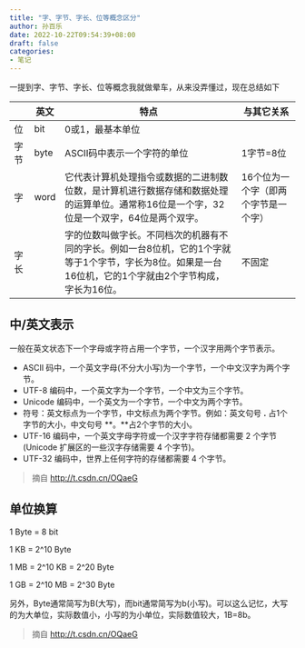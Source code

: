 ```yaml
---
title: "字、字节、字长、位等概念区分"
author: 孙百乐
date: 2022-10-22T09:54:39+08:00
draft: false
categories: 
- 笔记
---
```


一提到字、字节、字长、位等概念我就做晕车，从来没弄懂过，现在总结如下

|      | 英文 | 特点                                                         | 与其它关系                           |
| ---- | ---- | ------------------------------------------------------------ | ------------------------------------ |
| 位   | bit  | 0或1，最基本单位                                             |                                      |
| 字节 | byte | ASCII码中表示一个字符的单位                                  | 1字节=8位                            |
| 字   | word | 它代表计算机处理指令或数据的二进制数位数，是计算机进行数据存储和数据处理的运算单位。通常称16位是一个字，32位是一个双字，64位是两个双字。 | 16个位为一个字（即两个字节是一个字） |
| 字长 |      | 字的位数叫做字长。不同档次的机器有不同的字长。例如一台8位机，它的1个字就等于1个字节，字长为8位。如果是一台16位机，它的1个字就由2个字节构成，字长为16位。 | 不固定                               |

## 中/英文表示

一般在英文状态下一个字母或字符占用一个字节，一个汉字用两个字节表示。

- ASCII 码中，一个英文字母(不分大小写)为一个字节，一个中文汉字为两个字节。
- UTF-8 编码中，一个英文字为一个字节，一个中文为三个字节。
- Unicode 编码中，一个英文为一个字节，一个中文为两个字节。
- 符号：英文标点为一个字节，中文标点为两个字节。例如：英文句号 **.** 占1个字节的大小，中文句号 **。**占2个字节的大小。
- UTF-16 编码中，一个英文字母字符或一个汉字字符存储都需要 2 个字节(Unicode 扩展区的一些汉字存储需要 4 个字节)。
- UTF-32 编码中，世界上任何字符的存储都需要 4 个字节。

> 摘自 http://t.csdn.cn/OQaeG

## 单位换算

1 Byte = 8 bit

1 KB = 2^10 Byte

1 MB = 2^10 KB = 2^20 Byte

1 GB = 2^10 MB = 2^30 Byte

另外，Byte通常简写为B(大写)，而bit通常简写为b(小写)。可以这么记忆，大写的为大单位，实际数值小，小写的为小单位，实际数值较大，1B=8b。

> 摘自 http://t.csdn.cn/OQaeG
